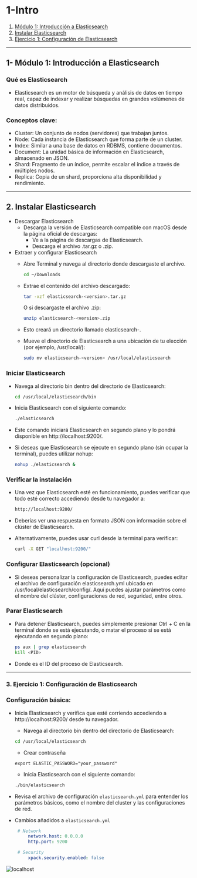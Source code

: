 # 1-Intro

1. [Módulo 1: Introducción a Elasticsearch](#schema1)
2. [Instalar Elasticsearch](#schema2)
3. [Ejercicio 1: Configuración de Elasticsearch](#schema3)


<hr>

<a name="schema1"></a>

## 1- Módulo 1: Introducción a Elasticsearch
### Qué es Elasticsearch
- Elasticsearch es un motor de búsqueda y análisis de datos en tiempo real, capaz de indexar y realizar búsquedas en grandes volúmenes de datos distribuidos.
### Conceptos clave:
- Cluster: Un conjunto de nodos (servidores) que trabajan juntos.
- Node: Cada instancia de Elasticsearch que forma parte de un cluster.
- Index: Similar a una base de datos en RDBMS, contiene documentos.
- Document: La unidad básica de información en Elasticsearch, almacenado en JSON.
- Shard: Fragmento de un índice, permite escalar el índice a través de múltiples nodos.
- Replica: Copia de un shard, proporciona alta disponibilidad y rendimiento.


<hr>

<a name="schema2"></a>

## 2. Instalar Elasticsearch

- Descargar Elasticsearch
    - Descarga la versión de Elasticsearch compatible con macOS desde la página oficial de descargas:
        - Ve a la página de descargas de Elasticsearch.
        - Descarga el archivo .tar.gz o .zip.
- Extraer y configurar Elasticsearch
    - Abre Terminal y navega al directorio donde descargaste el archivo.
 
        ```bash
        cd ~/Downloads
        ```
    - Extrae el contenido del archivo descargado:

        ```bash
        tar -xzf elasticsearch-<version>.tar.gz
        ```
        O si descargaste el archivo .zip:

        ```bash
        unzip elasticsearch-<version>.zip
        ```
    - Esto creará un directorio llamado elasticsearch-<version>.

    - Mueve el directorio de Elasticsearch a una ubicación de tu elección (por ejemplo, /usr/local/):

        ```bash
        sudo mv elasticsearch-<version> /usr/local/elasticsearch
        ```
### Iniciar Elasticsearch
    
- Navega al directorio bin dentro del directorio de Elasticsearch:
    ```bash
    cd /usr/local/elasticsearch/bin
    ```
- Inicia Elasticsearch con el siguiente comando:

    ```bash
    ./elasticsearch
    ````

- Este comando iniciará Elasticsearch en segundo plano y lo pondrá disponible en http://localhost:9200/.
- Si deseas que Elasticsearch se ejecute en segundo plano (sin ocupar la terminal), puedes utilizar nohup:

    ```bash
    nohup ./elasticsearch &
    ```
### Verificar la instalación
- Una vez que Elasticsearch esté en funcionamiento, puedes verificar que todo esté correcto accediendo desde tu navegador a:

    ```bash
    http://localhost:9200/
    ````

- Deberías ver una respuesta en formato JSON con información sobre el clúster de Elasticsearch.

- Alternativamente, puedes usar curl desde la terminal para verificar:

    ```bash
    curl -X GET "localhost:9200/"
    ```
### Configurar Elasticsearch (opcional)
- Si deseas personalizar la configuración de Elasticsearch, puedes editar el archivo de configuración elasticsearch.yml ubicado en /usr/local/elasticsearch/config/. Aquí puedes ajustar parámetros como el nombre del clúster, configuraciones de red, seguridad, entre otros.

### Parar Elasticsearch
- Para detener Elasticsearch, puedes simplemente presionar Ctrl + C en la terminal donde se está ejecutando, o matar el proceso si se está ejecutando en segundo plano:

    ```bash
    ps aux | grep elasticsearch
    kill <PID>
    ```
- Donde <PID> es el ID del proceso de Elasticsearch.


<hr>

<a name="schema3"></a>

### 3. Ejercicio 1: Configuración de Elasticsearch

### Configuración básica:
- Inicia Elasticsearch y verifica que esté corriendo accediendo a http://localhost:9200/ desde tu navegador.
    - Navega al directorio bin dentro del directorio de Elasticsearch:
    ```bash
    cd /usr/local/elasticsearch
    ```
     -  Crear contraseña
    ```
    export ELASTIC_PASSWORD="your_password"
    ```
    - Inicia Elasticsearch con el siguiente comando:

    ```bash
    ./bin/elasticsearch
    ```
 
- Revisa el archivo de configuración `elasticsearch.yml` para entender los parámetros básicos, como el nombre del cluster y las configuraciones de red.
- Cambios añadidos a `elasticsearch.yml`
   ```yml
    # Network
        network.host: 0.0.0.0
        http.port: 9200

    # Security
        xpack.security.enabled: false
    ```
![localhost](./img/localhost.jpg)
